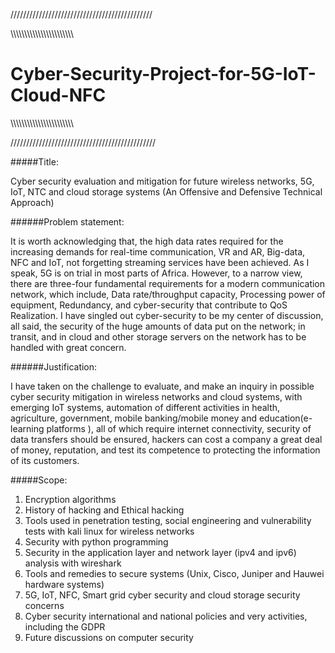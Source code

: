 /////////////////////////////////////////////

\\\\\\\\\\\\\\\\\\\\\\\\\\\\\\\\\\\\\\\\\\\\\

# Cyber-Security-Project-for-5G-IoT-Cloud-NFC

\\\\\\\\\\\\\\\\\\\\\\\\\\\\\\\\\\\\\\\\\\\\\\

//////////////////////////////////////////////

#####Title:

Cyber security evaluation and mitigation for future wireless networks, 5G, IoT, NTC and cloud storage systems (An Offensive and Defensive Technical Approach)

######Problem statement:

It is worth acknowledging that, the high data rates required for the increasing demands for real-time communication, VR and AR, Big-data, NFC and IoT, not forgetting streaming services have been achieved. As I speak, 5G is on trial in most parts of Africa. However, to a narrow view, there are three-four fundamental requirements for a modern communication network, which include, Data rate/throughput capacity, Processing power of equipment, Redundancy, and cyber-security that contribute to QoS Realization. I have singled out cyber-security to be my center of discussion, all said, the security of the huge amounts of data put on the network; in transit, and in cloud and other storage servers on the network has to be handled with great concern.

######Justification:

I have taken on the challenge to evaluate, and make an inquiry in possible cyber security mitigation in wireless networks and cloud systems, with emerging IoT systems, automation of different activities in health, agriculture, government, mobile banking/mobile money and education(e-learning platforms ), all of which require internet connectivity, security of data transfers should be ensured, hackers can cost a company a great deal of money, reputation, and test its competence to protecting the information of its customers.

#####Scope:

1. Encryption algorithms
2. History of hacking and Ethical hacking
3. Tools used in penetration testing, social engineering and vulnerability tests with kali linux for wireless networks
4. Security with python programming
5. Security in the application layer and network layer (ipv4 and ipv6) analysis with wireshark
6. Tools and remedies to secure systems (Unix, Cisco, Juniper and Hauwei hardware systems)
7. 5G, IoT, NFC, Smart grid cyber security and cloud storage security concerns
8. Cyber security international and national policies and very activities, including the GDPR
9. Future discussions on computer security
